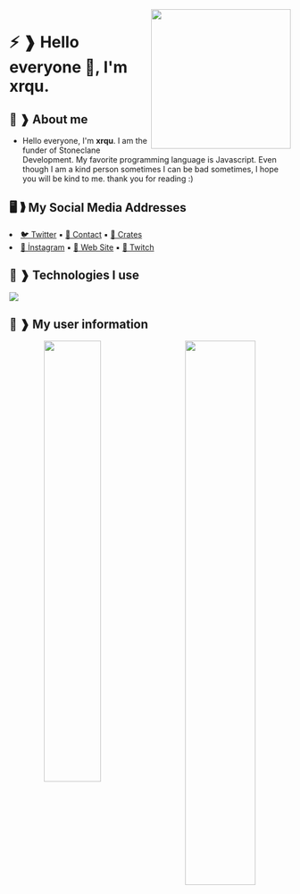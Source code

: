 <img width="250" align="right" src="https://raw.githubusercontent.com/xrqulette/xrqulette/main/picture/1654870127275.png" />

# ⚡ ❱ Hello everyone 👊, I'm xrqu.

## 🥀 ❱ About me 

* Hello everyone, I'm **xrqu**. I am the funder of Stoneclane Development. My favorite programming language is Javascript. Even though I am a kind person sometimes I can be bad sometimes, I hope you will be kind to me. thank you for reading :) 

## 🖥 ❱ My Social Media Addresses
<div align="left" width="45%"

* [🐦 Twitter](https://twitter.com/xrqulette) ▪︎ [🌲 Contact](mailto:xrqu@sdevs.org) ▪︎ [🥀 Crates](https://cratesapp.xyz/@heyturkiye)
* [🌻 İnstagram](https://instagram.com/xrqu.live) ▪︎ [🦚 Web Site](https://xrqu.live) ▪︎ [🌌 Twitch](https://twitch.tv/xrqulette)

</div>

## 🍁 ❱ Technologies I use 
<img src="https://skillicons.dev/icons?i=nextjs,html,css,javascript,typescript,php,tailwindcss,nestjs,mongodb,heroku,github,alpinejs,arduino,bootstrap,java,git,go,ps,sqlite,mysql,nodejs,prisma,sass,webpack,react,express&theme=dark" />
</div>

## 🌼 ❱ My user information
<div align="center" width="100%">
   <img align="left" width="45%" src="https://github-readme-stats.vercel.app/api?username=xrqulette&show_icons=true&count_private=true&theme=react&hide_border=true&bg_color=0D1117">
   <img align="right" width="50%" src="https://activity-graph.herokuapp.com/graph?username=xrqulette&bg_color=0D1117&color=5BCDEC&line=5BCDEC&point=FFFFFF&hide_border=true">
</div>
